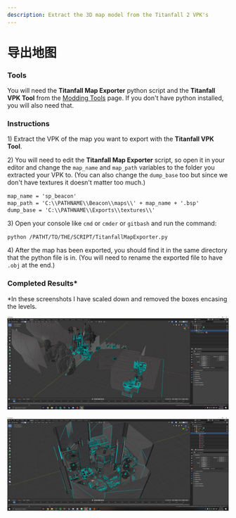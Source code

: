 ```yaml
---
description: Extract the 3D map model from the Titanfall 2 VPK's
---
```


# 导出地图

### Tools

You will need the **Titanfall Map Exporter** python script and the **Titanfall VPK Tool** from the [Modding Tools](../how-to-start-modding/modding-introduction/modding-tools/) page. If you don't have python installed, you will also need that.

### Instructions

1\) Extract the VPK of the map you want to export with the **Titanfall VPK Tool**.

2\) You will need to edit the **Titanfall Map Exporter** script, so open it in your editor and change the `map_name` and `map_path` variables to the folder you extracted your VPK to. \(You can also change the `dump_base` too but since we don't have textures it doesn't matter too much.\)

```text
map_name = 'sp_beacon'
map_path = 'C:\\PATHNAME\\Beacon\\maps\\' + map_name + '.bsp'
dump_base = 'C:\\PATHNAME\\Exports\\textures\\'
```

3\) Open your console like `cmd` or `cmder` or `gitbash` and run the command:

```text
python /PATHT/TO/THE/SCRIPT/TitanfallMapExporter.py
```

4\) After the map has been exported, you should find it in the same directory that the python file is in. \(You will need to rename the exported file to have `.obj` at the end.\)

### Completed Results\*

\*In these screenshots I have scaled down and removed the boxes encasing the levels.

![Beacon 1/3 Map with Bounding Boxes Removed](../.gitbook/assets/beaconblender.png)

![Wargames Map with Bounding Boxes Removed](../.gitbook/assets/wargamesblender.png)



